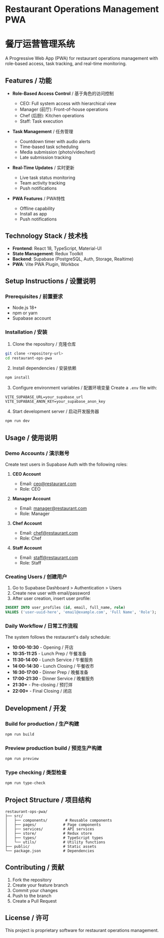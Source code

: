 # Restaurant Operations Management PWA
# 餐厅运营管理系统

A Progressive Web App (PWA) for restaurant operations management with role-based access, task tracking, and real-time monitoring.

## Features / 功能

- **Role-Based Access Control** / 基于角色的访问控制
  - CEO: Full system access with hierarchical view
  - Manager (前厅): Front-of-house operations
  - Chef (后厨): Kitchen operations  
  - Staff: Task execution

- **Task Management** / 任务管理
  - Countdown timer with audio alerts
  - Time-based task scheduling
  - Media submission (photo/video/text)
  - Late submission tracking

- **Real-Time Updates** / 实时更新
  - Live task status monitoring
  - Team activity tracking
  - Push notifications

- **PWA Features** / PWA特性
  - Offline capability
  - Install as app
  - Push notifications

## Technology Stack / 技术栈

- **Frontend**: React 18, TypeScript, Material-UI
- **State Management**: Redux Toolkit
- **Backend**: Supabase (PostgreSQL, Auth, Storage, Realtime)
- **PWA**: Vite PWA Plugin, Workbox

## Setup Instructions / 设置说明

### Prerequisites / 前置要求

- Node.js 18+
- npm or yarn
- Supabase account

### Installation / 安装

1. Clone the repository / 克隆仓库
```bash
git clone <repository-url>
cd restaurant-ops-pwa
```

2. Install dependencies / 安装依赖
```bash
npm install
```

3. Configure environment variables / 配置环境变量
Create a `.env` file with:
```
VITE_SUPABASE_URL=your_supabase_url
VITE_SUPABASE_ANON_KEY=your_supabase_anon_key
```

4. Start development server / 启动开发服务器
```bash
npm run dev
```

## Usage / 使用说明

### Demo Accounts / 演示账号

Create test users in Supabase Auth with the following roles:

1. **CEO Account**
   - Email: ceo@restaurant.com
   - Role: CEO

2. **Manager Account**
   - Email: manager@restaurant.com
   - Role: Manager

3. **Chef Account**
   - Email: chef@restaurant.com
   - Role: Chef

4. **Staff Account**
   - Email: staff@restaurant.com
   - Role: Staff

### Creating Users / 创建用户

1. Go to Supabase Dashboard > Authentication > Users
2. Create new user with email/password
3. After user creation, insert user profile:

```sql
INSERT INTO user_profiles (id, email, full_name, role) 
VALUES ('user-uuid-here', 'email@example.com', 'Full Name', 'Role');
```

### Daily Workflow / 日常工作流程

The system follows the restaurant's daily schedule:

- **10:00-10:30** - Opening / 开店
- **10:35-11:25** - Lunch Prep / 午餐准备
- **11:30-14:00** - Lunch Service / 午餐服务
- **14:00-14:30** - Lunch Closing / 午餐收市
- **16:30-17:00** - Dinner Prep / 晚餐准备
- **17:00-21:30** - Dinner Service / 晚餐服务
- **21:30+** - Pre-closing / 预打烊
- **22:00+** - Final Closing / 闭店

## Development / 开发

### Build for production / 生产构建
```bash
npm run build
```

### Preview production build / 预览生产构建
```bash
npm run preview
```

### Type checking / 类型检查
```bash
npm run type-check
```

## Project Structure / 项目结构

```
restaurant-ops-pwa/
├── src/
│   ├── components/        # Reusable components
│   ├── pages/            # Page components
│   ├── services/         # API services
│   ├── store/            # Redux store
│   ├── types/            # TypeScript types
│   └── utils/            # Utility functions
├── public/               # Static assets
└── package.json          # Dependencies
```

## Contributing / 贡献

1. Fork the repository
2. Create your feature branch
3. Commit your changes
4. Push to the branch
5. Create a Pull Request

## License / 许可

This project is proprietary software for restaurant operations management.
